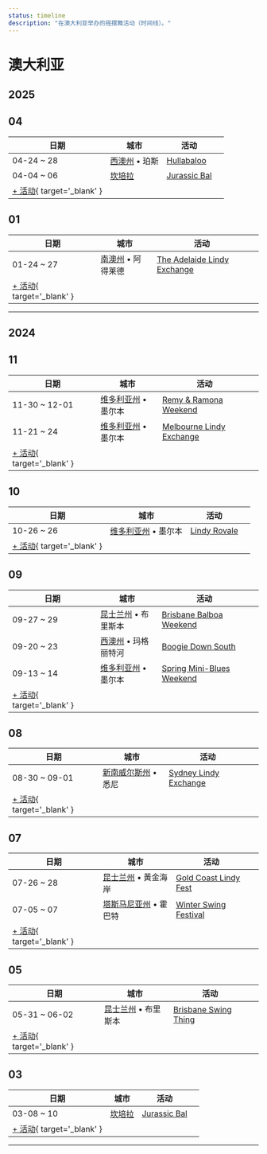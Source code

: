 ```yaml
---
status: timeline
description: "在澳大利亚举办的摇摆舞活动（时间线）。"
---
```


# 澳大利亚

## 2025

## 04

| 日期 | 城市 | 活动 | |
| --- | --- | --- | --- |
| 04-24 ~ 28 | [西澳州](by_city.md#western-australia) • 珀斯 | [Hullabaloo](hullabaloo-2025.md) |  |
| 04-04 ~ 06 | [坎培拉](by_city.md#canberra) | [Jurassic Bal](jurassic-bal-2025.md) |  |
| [+ 活动](https://github.com/swingdance/events/issues/new?assignees=&labels=add+event&projects=&template=02-add_entity.yml&title=%5B2025%2Fen_AU%5D%20%3CName%3E&region=en_AU&province=&city=&org_id=&date_starts=2025-04-&date_ends=2025-04-){ target='_blank' }

## 01

| 日期 | 城市 | 活动 | |
| --- | --- | --- | --- |
| 01-24 ~ 27 | [南澳州](by_city.md#south-australia) • 阿得莱德 | [The Adelaide Lindy Exchange](the-adelaide-lindy-exchange-2025.md) |  |
| [+ 活动](https://github.com/swingdance/events/issues/new?assignees=&labels=add+event&projects=&template=02-add_entity.yml&title=%5B2025%2Fen_AU%5D%20%3CName%3E&region=en_AU&province=&city=&org_id=&date_starts=2025-01-&date_ends=2025-01-){ target='_blank' }

---

## 2024

## 11

| 日期 | 城市 | 活动 | |
| --- | --- | --- | --- |
| 11-30 ~ 12-01 | [维多利亚州](by_city.md#victoria) • 墨尔本 | [Remy & Ramona Weekend](remy-n-ramona-weekend-2024.md) |  |
| 11-21 ~ 24 | [维多利亚州](by_city.md#victoria) • 墨尔本 | [Melbourne Lindy Exchange](melbourne-lindy-exchange-2024.md) |  |
| [+ 活动](https://github.com/swingdance/events/issues/new?assignees=&labels=add+event&projects=&template=02-add_entity.yml&title=%5B2024%2Fen_AU%5D%20%3CName%3E&region=en_AU&province=&city=&org_id=&date_starts=2024-11-&date_ends=2024-11-){ target='_blank' }

## 10

| 日期 | 城市 | 活动 | |
| --- | --- | --- | --- |
| 10-26 ~ 26 | [维多利亚州](by_city.md#victoria) • 墨尔本 | [Lindy Rovale](lindy-rovale-2024.md) |  |
| [+ 活动](https://github.com/swingdance/events/issues/new?assignees=&labels=add+event&projects=&template=02-add_entity.yml&title=%5B2024%2Fen_AU%5D%20%3CName%3E&region=en_AU&province=&city=&org_id=&date_starts=2024-10-&date_ends=2024-10-){ target='_blank' }

## 09

| 日期 | 城市 | 活动 | |
| --- | --- | --- | --- |
| 09-27 ~ 29 | [昆士兰州](by_city.md#queensland) • 布里斯本 | [Brisbane Balboa Weekend](brisbane-balboa-weekend-2024.md) |  |
| 09-20 ~ 23 | [西澳州](by_city.md#western-australia) • 玛格丽特河 | [Boogie Down South](boogie-down-south-2024.md) |  |
| 09-13 ~ 14 | [维多利亚州](by_city.md#victoria) • 墨尔本 | [Spring Mini-Blues Weekend](spring-mini-blues-weekend-2024.md) |  |
| [+ 活动](https://github.com/swingdance/events/issues/new?assignees=&labels=add+event&projects=&template=02-add_entity.yml&title=%5B2024%2Fen_AU%5D%20%3CName%3E&region=en_AU&province=&city=&org_id=&date_starts=2024-09-&date_ends=2024-09-){ target='_blank' }

## 08

| 日期 | 城市 | 活动 | |
| --- | --- | --- | --- |
| 08-30 ~ 09-01 | [新南威尔斯州](by_city.md#new-south-wales) • 悉尼 | [Sydney Lindy Exchange](sydney-lindy-exchange-2024.md) |  |
| [+ 活动](https://github.com/swingdance/events/issues/new?assignees=&labels=add+event&projects=&template=02-add_entity.yml&title=%5B2024%2Fen_AU%5D%20%3CName%3E&region=en_AU&province=&city=&org_id=&date_starts=2024-08-&date_ends=2024-08-){ target='_blank' }

## 07

| 日期 | 城市 | 活动 | |
| --- | --- | --- | --- |
| 07-26 ~ 28 | [昆士兰州](by_city.md#queensland) • 黃金海岸 | [Gold Coast Lindy Fest](gold-coast-lindy-fest-2024.md) |  |
| 07-05 ~ 07 | [塔斯马尼亚州](by_city.md#tasmania) • 霍巴特 | [Winter Swing Festival](winter-swing-festival-2024.md) |  |
| [+ 活动](https://github.com/swingdance/events/issues/new?assignees=&labels=add+event&projects=&template=02-add_entity.yml&title=%5B2024%2Fen_AU%5D%20%3CName%3E&region=en_AU&province=&city=&org_id=&date_starts=2024-07-&date_ends=2024-07-){ target='_blank' }

## 05

| 日期 | 城市 | 活动 | |
| --- | --- | --- | --- |
| 05-31 ~ 06-02 | [昆士兰州](by_city.md#queensland) • 布里斯本 | [Brisbane Swing Thing](brisbane-swing-thing-2024.md) |  |
| [+ 活动](https://github.com/swingdance/events/issues/new?assignees=&labels=add+event&projects=&template=02-add_entity.yml&title=%5B2024%2Fen_AU%5D%20%3CName%3E&region=en_AU&province=&city=&org_id=&date_starts=2024-05-&date_ends=2024-05-){ target='_blank' }

## 03

| 日期 | 城市 | 活动 | |
| --- | --- | --- | --- |
| 03-08 ~ 10 | [坎培拉](by_city.md#canberra) | [Jurassic Bal](jurassic-bal-2024.md) |  |
| [+ 活动](https://github.com/swingdance/events/issues/new?assignees=&labels=add+event&projects=&template=02-add_entity.yml&title=%5B2024%2Fen_AU%5D%20%3CName%3E&region=en_AU&province=&city=&org_id=&date_starts=2024-03-&date_ends=2024-03-){ target='_blank' }

---

